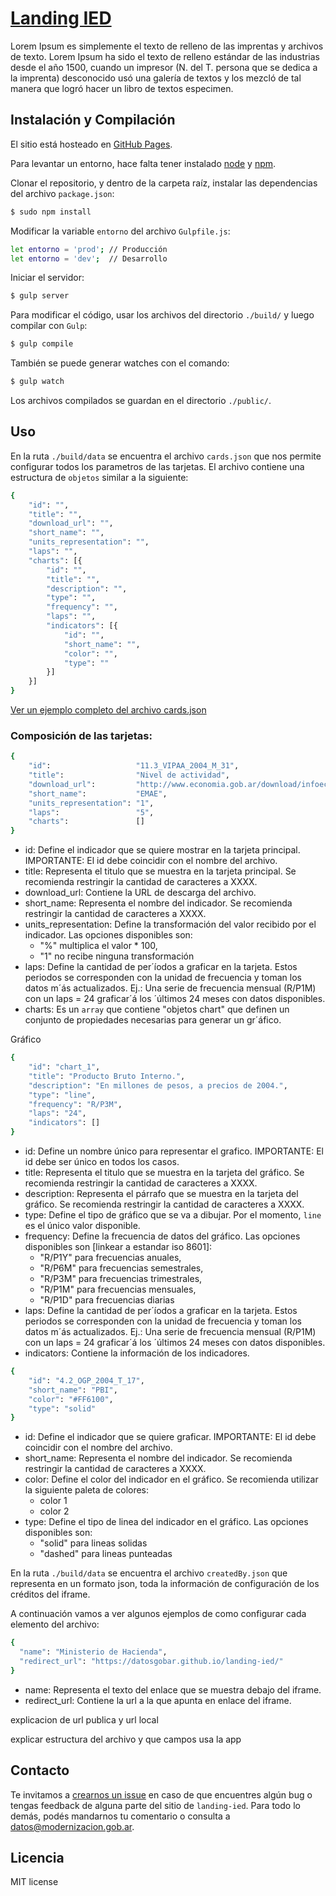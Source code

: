 # [Landing IED](http://datosgobar.github.io/landing-ied)

Lorem Ipsum es simplemente el texto de relleno de las imprentas y archivos de texto. Lorem Ipsum ha sido el texto de relleno estándar de las industrias desde el año 1500, cuando un impresor (N. del T. persona que se dedica a la imprenta) desconocido usó una galería de textos y los mezcló de tal manera que logró hacer un libro de textos especimen.

## Instalación y Compilación
El sitio está hosteado en [GitHub Pages](https://pages.github.com/).

Para levantar un entorno, hace falta tener instalado [node](https://nodejs.org/es/) y [npm](https://www.npmjs.com/).

Clonar el repositorio, y dentro de la carpeta raíz, instalar las dependencias del archivo `package.json`:
```bash
$ sudo npm install
```

Modificar la variable `entorno` del archivo `Gulpfile.js`:
```bash
let entorno = 'prod'; // Producción
let entorno = 'dev';  // Desarrollo
```

Iniciar el servidor:
```bash
$ gulp server
```

Para modificar el código, usar los archivos del directorio `./build/` y luego compilar con `Gulp`:
```bash
$ gulp compile
```

También se puede generar watches con el comando:
```bash
$ gulp watch
```

Los archivos compilados se guardan en el directorio `./public/`.

## Uso
En la ruta `./build/data` se encuentra el archivo `cards.json` que nos permite configurar todos los parametros de las tarjetas. El archivo contiene una estructura de `objetos` similar a la siguiente:

```bash
{
    "id": "",
    "title": "",
    "download_url": "",
    "short_name": "",
    "units_representation": "",
    "laps": "",
    "charts": [{
        "id": "",
        "title": "",
        "description": "",
        "type": "",
        "frequency": "",
        "laps": "",
        "indicators": [{
            "id": "",
            "short_name": "",
            "color": "",
            "type": ""
        }]
    }]
}
```
[Ver un ejemplo completo del archivo cards.json](https://github.com/datosgobar/landing-ied/blob/master/build/data/cards.json)

### Composición de las tarjetas:

```bash
{
    "id":                   "11.3_VIPAA_2004_M_31",
    "title":                "Nivel de actividad",
    "download_url":         "http://www.economia.gob.ar/download/infoeco/actividad_ied.xlsx",
    "short_name":           "EMAE",
    "units_representation": "1",
    "laps":                 "5",
    "charts":               []
}
```

- id: Define el indicador que se quiere mostrar en la tarjeta principal. IMPORTANTE: El id debe coincidir con el nombre del archivo.
- title: Representa el titulo que se muestra en la tarjeta principal. Se recomienda restringir la cantidad de caracteres a XXXX.
- download_url: Contiene la URL de descarga del archivo.
- short_name: Representa el nombre del indicador. Se recomienda restringir la cantidad de caracteres a XXXX.
- units_representation: Define la transformación del valor recibido por el indicador. Las opciones disponibles son:
    - "%" multiplica el valor * 100,
    - "1" no recibe ninguna transformación
- laps: Define la cantidad de per´íodos a graficar en la tarjeta. Estos periodos se corresponden con la unidad de frecuencia y toman los datos m´ás actualizados. Ej.: Una serie de frecuencia mensual (R/P1M) con un laps = 24 graficar´á los ´últimos 24 meses con datos disponibles.
- charts: Es un `array` que contiene "objetos chart" que definen un conjunto de propiedades necesarias para generar un gr´áfico. 

Gráfico

```bash
{
    "id": "chart_1",
    "title": "Producto Bruto Interno.",
    "description": "En millones de pesos, a precios de 2004.",
    "type": "line",
    "frequency": "R/P3M",
    "laps": "24",
    "indicators": []
}
```

- id: Define un nombre único para representar el grafico. IMPORTANTE: El id debe ser único en todos los casos.
- title: Representa el titulo que se muestra en la tarjeta del gráfico. Se recomienda restringir la cantidad de caracteres a XXXX.
- description: Representa el párrafo que se muestra en la tarjeta del gráfico. Se recomienda restringir la cantidad de caracteres a XXXX.
- type: Define el tipo de gráfico que se va a dibujar. Por el momento, `line` es el único valor disponible.
- frequency: Define la frecuencia de datos del gráfico. Las opciones disponibles son [linkear a estandar iso 8601]:
    - "R/P1Y" para frecuencias anuales,
    - "R/P6M" para frecuencias semestrales,
    - "R/P3M" para frecuencias trimestrales,
    - "R/P1M" para frecuencias mensuales,
    - "R/P1D" para frecuencias diarias
- laps: Define la cantidad de per´íodos a graficar en la tarjeta. Estos periodos se corresponden con la unidad de frecuencia y toman los datos m´ás actualizados. Ej.: Una serie de frecuencia mensual (R/P1M) con un laps = 24 graficar´á los ´últimos 24 meses con datos disponibles.
- indicators: Contiene la información de los indicadores.

```bash
{
    "id": "4.2_OGP_2004_T_17",
    "short_name": "PBI",
    "color": "#FF6100",
    "type": "solid"
}
```

- id: Define el indicador que se quiere graficar. IMPORTANTE: El id debe coincidir con el nombre del archivo.
- short_name: Representa el nombre del indicador. Se recomienda restringir la cantidad de caracteres a XXXX.
- color: Define el color del indicador en el gráfico. Se recomienda utilizar la siguiente paleta de colores:
    - color 1
    - color 2
- type: Define el tipo de linea del indicador en el gráfico. Las opciones disponibles son:
    - "solid" para lineas solidas
    - "dashed" para lineas punteadas

En la ruta `./build/data` se encuentra el archivo `createdBy.json` que representa en un formato json, toda la información de configuración de los créditos del iframe.

A continuación vamos a ver algunos ejemplos de como configurar cada elemento del archivo:

```bash
{
  "name": "Ministerio de Hacienda",
  "redirect_url": "https://datosgobar.github.io/landing-ied/"
}
```

- name: Representa el texto del enlace que se muestra debajo del iframe.
- redirect_url: Contiene la url a la que apunta en enlace del iframe.



explicacion de url publica y url local

explicar estructura del archivo y que campos usa la app

## Contacto
Te invitamos a [crearnos un issue](https://github.com/datosgobar/landing-ied/issues/new) en caso de que encuentres algún bug o tengas feedback de alguna parte del sitio de `landing-ied`.
Para todo lo demás, podés mandarnos tu comentario o consulta a [datos@modernizacion.gob.ar](mailto:datos@modernizacion.gob.ar).

## Licencia
MIT license